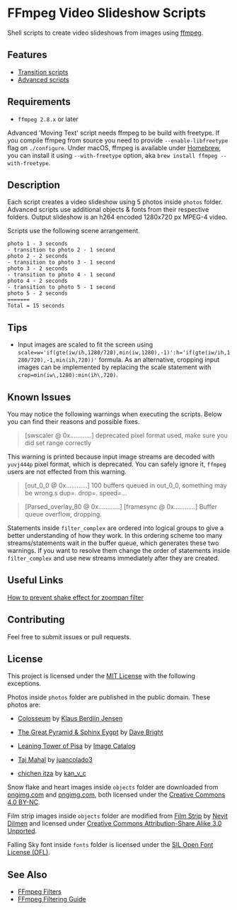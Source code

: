# FFmpeg Video Slideshow Scripts

Shell scripts to create video slideshows from images using [ffmpeg](https://www.ffmpeg.org/).


## Features
- [Transition scripts](transition_scripts) 
- [Advanced scripts](advanced_scripts)


## Requirements

- `ffmpeg 2.8.x` or later

Advanced 'Moving Text' script needs ffmpeg to be build with freetype. 
If you compile ffmpeg from source you need to provide `--enable-libfreetype` flag on `./configure`. 
Under macOS, ffmpeg is available under [Homebrew](https://brew.sh/), 
you can install it using `--with-freetype` option, aka `brew install ffmpeg --with-freetype`.


## Description

Each script creates a video slideshow using 5 photos inside `photos` folder. 
Advanced scripts use additional objects & fonts from their respective folders. 
Output slideshow is an h264 encoded 1280x720 px MPEG-4 video.

Scripts use the following scene arrangement.
```
photo 1 - 3 seconds
- transition to photo 2 - 1 second
photo 2 - 2 seconds
- transition to photo 3 - 1 second
photo 3 - 2 seconds
- transition to photo 4 - 1 second
photo 4 - 2 seconds
- transition to photo 5 - 1 second
photo 5 - 2 seconds
=======
Total = 15 seconds
```

## Tips

- Input images are scaled to fit the screen using `scale=w='if(gte(iw/ih,1280/720),min(iw,1280),-1)':h='if(gte(iw/ih,1280/720),-1,min(ih,720))'` formula. 
As an alternative, cropping input images can be implemented by replacing the scale statement with `crop=min(iw\,1280):min(ih\,720)`.


## Known Issues

You may notice the following warnings when executing the scripts. Below you can find their reasons and possible fixes.

>[swscaler @ 0x............] deprecated pixel format used, make sure you did set range correctly

This warning is printed because input image streams are decoded with `yuvj444p` pixel format, which is deprecated. 
You can safely ignore it, `ffmpeg` users are not effected from this warning.

>[out_0_0 @ 0x............] 100 buffers queued in out_0_0, something may be wrong.s dup=. drop=. speed=...

>[Parsed_overlay_80 @ 0x............] [framesync @ 0x............] Buffer queue overflow, dropping.

Statements inside `filter_complex` are ordered into logical groups to give a better understanding of how they work. 
In this ordering scheme too many streams/statements wait in the buffer queue, which generates these two warnings. 
If you want to resolve them change the order of statements inside `filter_complex` and use new streams immediately 
after they are created.


## Useful Links

[How to prevent shake effect for zoompan filter](https://trac.ffmpeg.org/ticket/4298)


## Contributing

Feel free to submit issues or pull requests.


## License
This project is licensed under the [MIT License](https://opensource.org/licenses/MIT) with the following exceptions.

Photos inside `photos` folder are published in the public domain. These photos are:

- [Colosseum](https://www.flickr.com/photos/134331036@N08/35674227104/) by [Klaus Berdiin Jensen](https://www.flickr.com/photos/134331036@N08/)

- [The Great Pyramid & Sphinx Eygpt](https://www.flickr.com/photos/130817154@N04/24211972286/) by [Dave Bright](https://www.flickr.com/photos/130817154@N04/)

- [Leaning Tower of Pisa](https://www.flickr.com/photos/image-catalog/19897194376/) by [Image Catalog](https://www.flickr.com/photos/image-catalog/)

- [Taj Mahal](https://www.flickr.com/photos/149013784@N08/32862668233/) by [juancolado3](https://www.flickr.com/photos/149013784@N08/)

- [chichen itza](https://www.flickr.com/photos/kanvc/15398655930/) by [kan_v_c](https://www.flickr.com/photos/kanvc/)

Snow flake and heart images inside `objects` folder are downloaded from [pngimg.com](http://pngimg.com/download/7553) and [pngimg.com](http://pngimg.com/download/687), both licensed under the [Creative Commons 4.0 BY-NC](https://creativecommons.org/licenses/by-nc/4.0).

Film strip images inside `objects` folder are modified from [Film Strip](https://commons.wikimedia.org/wiki/File:Film_strip.svg) by [Nevit Dilmen](https://commons.wikimedia.org/wiki/User:Nevit) and licensed under [Creative Commons Attribution-Share Alike 3.0 Unported](https://creativecommons.org/licenses/by-sa/3.0/deed.en).

Falling Sky font inside `fonts` folder is licensed under the [SIL Open Font License (OFL)](https://opensource.org/licenses/OFL-1.1).


## See Also

- [FFmpeg Filters](https://ffmpeg.org/ffmpeg-filters.html)
- [FFmpeg Filtering Guide](https://trac.ffmpeg.org/wiki/FilteringGuide)
